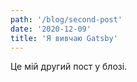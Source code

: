 ```yaml
---
path: '/blog/second-post'
date: '2020-12-09'
title: 'Я вивчаю Gatsby'
---
```

Це мій другий пост у блозі.